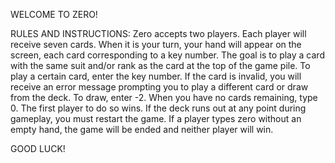 WELCOME TO ZERO!

RULES AND INSTRUCTIONS:
Zero accepts two players. Each player will receive seven cards. When it is your turn, your hand 
will appear on the screen, each card corresponding to a key number. The goal is to play a card
with the same suit and/or rank as the card at the top of the game pile. To play a certain card, 
enter the key number. If the card is invalid, you will receive an error message prompting you 
to play a different card or draw from the deck. To draw, enter -2. When you have no cards 
remaining, type 0. The first player to do so wins. If the deck runs out at any point during 
gameplay, you must restart the game. If a player types zero without an empty hand, the game will
be ended and neither player will win. 

GOOD LUCK!
